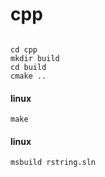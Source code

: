 # cpp

```shell

cd cpp
mkdir build
cd build
cmake ..
```

#### linux

```shell
make
```

#### linux

```
msbuild rstring.sln
```
